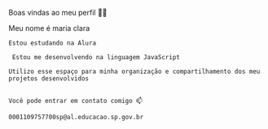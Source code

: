 Boas vindas ao meu perfil 💙💙
 
  Meu nome é maria clara 
   
    Estou estudando na Alura
    
     Estou me desenvolvendo na linguagem JavaScript
   
    Utilizo esse espaço para minha organização e compartilhamento dos meu projetos desenvolvidos

   
    Você pode entrar em contato comigo 📫
    
    0001109757700sp@al.educacao.sp.gov.br 
